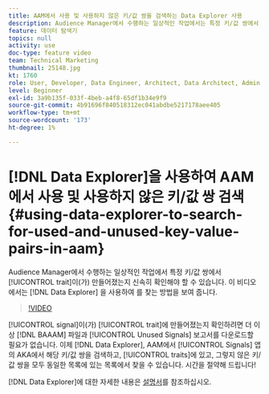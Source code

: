 ```yaml
---
title: AAM에서 사용 및 사용하지 않은 키/값 쌍을 검색하는 Data Explorer 사용
description: Audience Manager에서 수행하는 일상적인 작업에서는 특정 키/값 쌍에서 트레이트가 생성되었는지 신속하게 확인해야 할 수 있습니다. 이 비디오에서는 Data Explorer을 사용하여 를 찾는 방법을 보여줍니다.
feature: 데이터 탐색기
topics: null
activity: use
doc-type: feature video
team: Technical Marketing
thumbnail: 25148.jpg
kt: 1760
role: User, Developer, Data Engineer, Architect, Data Architect, Admin, Leader
level: Beginner
exl-id: 3a9b135f-033f-4beb-a4f8-65df1b34e9f9
source-git-commit: 4b91696f840518312ec041abdbe5217178aee405
workflow-type: tm+mt
source-wordcount: '173'
ht-degree: 1%

---
```


# [!DNL Data Explorer]을 사용하여 AAM에서 사용 및 사용하지 않은 키/값 쌍 검색 {#using-data-explorer-to-search-for-used-and-unused-key-value-pairs-in-aam}

Audience Manager에서 수행하는 일상적인 작업에서 특정 키/값 쌍에서 [!UICONTROL trait]이(가) 만들어졌는지 신속히 확인해야 할 수 있습니다. 이 비디오에서는 [!DNL Data Explorer] 을 사용하여 를 찾는 방법을 보여 줍니다.

>[!VIDEO](https://video.tv.adobe.com/v/25148/?quality=12)

[!UICONTROL signal]이(가) [!UICONTROL trait]에 만들어졌는지 확인하려면 더 이상 [!DNL BAAAM] 파일과 [!UICONTROL Unused Signals] 보고서를 다운로드할 필요가 없습니다. 이제 [!DNL Data Explorer], AAM에서 [!UICONTROL Signals] 앱의 AKA에서 해당 키/값 쌍을 검색하고, [!UICONTROL traits]에 있고, 그렇지 않은 키/값 쌍을 모두 동일한 목록에 있는 목록에서 찾을 수 있습니다. 시간을 절약해 드립니다!

[!DNL Data Explorer]에 대한 자세한 내용은 [설명서](https://experiencecloud.adobe.com/resources/help/en_US/aam/data-explorer.html)를 참조하십시오.
